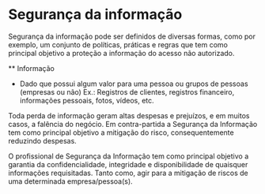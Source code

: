 # Segurança da informação

Segurança da informação pode ser definidos de diversas formas, como por exemplo, um conjunto de políticas, práticas e regras que tem como principal objetivo a proteção a informação do acesso não autorizado.

** Informação 
- Dado que possui algum valor para uma pessoa ou grupos de pessoas (empresas ou não)
Ex.: Registros de clientes, registros financeiro, informações pessoais, fotos, vídeos, etc.

Toda perda de informação geram altas despesas e prejuízos, e em muitos casos, a falência do negócio. 
Em contra-partida a Segurança da Informação tem como principal objetivo a mitigação do risco, consequentemente reduzindo despesas.

O profissional de Segurança da Informação tem como principal objetivo a garantia da confidencialidade, integridade e disponibilidade de quaisquer informações requisitadas.
Tanto como, agir para a mitigação de riscos de uma determinada empresa/pessoa(s).



